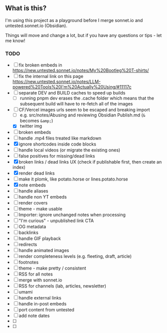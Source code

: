 ## What is this?

I'm using this project as a playground before I merge sonnet.io and untested.sonnet.io (Obsidian).

Things will move and change a lot, but if you have any questions or tips - let me know!

### TODO

- [ ] fix broken embeds in https://new.untested.sonnet.io/notes/My%20Bootleg%20T-shirts/
- [ ] fix the internal link on this page https://new.untested.sonnet.io/notes/LLM-powered%20Tools%20I'm%20Actually%20Using/#11117c
- [ ] separate DEV and BUILD caches to speed up builds
  - [ ] running pnpm dev erases the .cache folder which means that the subsequent build will have to re-fetch all of the images 
- [ ] CF/Vercel images urls seem to be escaped and breaking import
  - [ ] e.g. src/notes/Abusing and reviewing Obsidian Publish.md (`&` becomes `&amp;`)
  - [x] twitter img
- [ ] broken embeds
- [ ] handle .mp4 files treated like markdown
- [x] ignore shortcodes inside code blocks
- [ ] handle local videos (or migrate the existing ones)
- [ ] false positives for missing/dead links
- [x] broken links / dead links UX (check if publishable first, then create an index)
- [x] render dead links
- [ ] make it plomk, like potato.horse or lines.potato.horse
- [x] note embeds
- [ ] handle aliases
- [ ] handle non YT embeds
- [ ] render covers
- [ ] theme - make usable
- [ ] Importer: ignore unchanged notes when processing
- [ ] "I'm curious" - unpublished link CTA
- [ ] OG metadata
- [ ] backlinks
- [ ] handle GIF playback
- [ ] redirects
- [ ] handle animated images
- [ ] render completeness levels (e.g. fleeting, draft, article)
- [ ] footnotes
- [ ] theme - make pretty / consistent
- [ ] RSS for all notes
- [ ] merge with sonnet.io
- [ ] RSS for channels (lab, articles, newsletter)
- [ ] umami
- [ ] handle external links
- [ ] handle in-post embeds
- [ ] port content from untested
- [ ] add note dates
- [ ]
- [ ]
